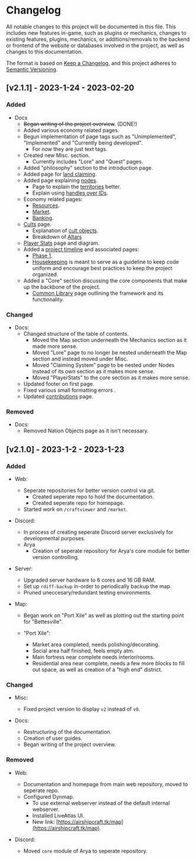 # Changelog

All notable changes to this project will be documented in this file. This includes new features in-game, such as plugins or mechanics, changes to existing features, plugins, mechanics, or additions/removals to the backend or frontend of the website or databases involved in the project, as well as changes to this documentation. 

The format is based on [Keep a Changelog](https://keepachangelog.com/en/1.0.0/),
and this project adheres to [Semantic Versioning](https://semver.org/spec/v2.0.0.html).

## [v2.1.1] - 2023-1-24 - 2023-02-20

### Added
- Docs
  - ~~Began writing of the project overview~~. (DONE!)
  - Added various economy related pages.
  - Begun implementation of page tags such as "Unimplemented", "Implemented" and "Currently being developed".
    - For now they are just text tags.
  - Created new Misc. section.
    - Currently includes "Lore" and "Quest" pages.
  - Added "philosophy" section to the introduction page.
  - Added page for [land claiming](mech/nation-system.md).
  - Added page explaining [nodes](mech/nodes.md).
    - Page to explain the [territories](mech/nodes/territories.md) better.
    - Explain using [handles over IDs](mech/nodes/handles-over-ids.md).
  - Economy related pages:
    - [Resources](mech/economy/resources.md).
    - [Market](mech/economy/market.md).
    - [Banking](mech/economy/banking.md).
  - [Cults](mech/cults.md) page.
    - Explanation of [cult objects](mech/cults/objects.md).
    - Breakdown of [Altars](mech/cults/altars.md)
  - [Player Stats](misc/playerstats.md) page and diagram.
  - Added a [project timeline](administration/project-timeline.md) and associated pages:
    - [Phase 1](administration/timeline/phase-1.md).
    - [Housekeeping](administration/housekeeping.md) is meant to serve as a guideline to keep code uniform and encourage best practices to keep the project organized.
  - Added a "Core" section discussing the core components that make up the backbone of the project.
    - [Common Library](core/common-lib.md) page outlining the framework and its functionality.
### Changed
- Docs:
  - Changed structure of the table of contents.
    - Moved the Map section underneath the Mechanics section as it made more sense.
    - Moved "Lore" page to no longer be nested underneath the Map section and instead moved under Misc.
    - Moved "Claiming System" page to be nested under Nodes instead of its own section as it makes more sense.
    - Moved "PlayerStats" to the core section as it makes more sense.
  - Updated footer on first page.
  - Fixed various small formatting errors .
  - Updated [contributions](misc/contributions.md) page.

### Removed
- Docs:
  - Removed Nation Objects page as it isn't necessary.
  
## [v2.1.0] - 2023-1-2 - 2023-1-23
### Added 
- Web:
  - Seperate repositories for better version control via git.
    - Created seperate repo to hold the documentation.
    - Created seperate repo for homepage.
  - Started work on ``/craftviewer`` and ``/market``.

- Discord:
  - In process of creating seperate Discord server exclusively for developmental purposes.
  - Arya
    - Creation of seperate repository for Arya's core module for better version controlling.

- Server:
  - Upgraded server hardware to 6 cores and 16 GB RAM.
  - Set up ``rdiff-backup`` in-order to periodically backup the map.
  - Pruned uneccesary/redundant testing environments.

- Map:
  - Began work on "Port Xile" as well as plotting out the starting point for "Bettesville".   
  
  - "Port Xile":
    - Market area completed, needs polishing/decorating.
    - Social area half finished, feels empty atm.
    - Main fortress near complete needs interior/rooms.
    - Residential area near complete, needs a few more blocks to fill out space, as well as creation of a "high end" district.

### Changed
- Misc:
  - Fixed project version to display ``v2`` instead of ``v0``.

- Docs:
  - Restructuring of the documentation.
  - Creation of user guides.
  - Began writing of the project overview.

### Removed
- Web:
  - Documentation and homepage from main web repository, moved to seperate repo.
  - Configured Dynmap.
    - To use external webserver instead of the default internal webserver.
    - Installed LiveAtlas UI.
    - New link: [https://airshipcraft.tk/map](https://airshipcraft.tk/map).

- Discord:
  - Moved ``core`` module of Arya to seperate repository.